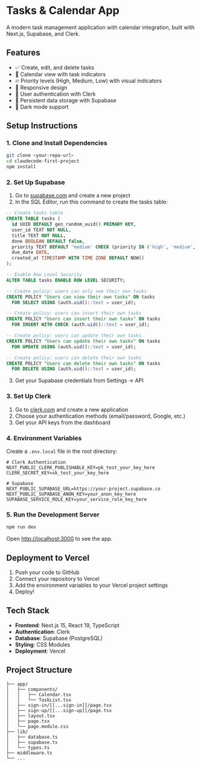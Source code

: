 # Tasks & Calendar App

A modern task management application with calendar integration, built with Next.js, Supabase, and Clerk.

## Features

- ✅ Create, edit, and delete tasks
- 📅 Calendar view with task indicators
- 🔥 Priority levels (High, Medium, Low) with visual indicators
- 📱 Responsive design
- 🔐 User authentication with Clerk
- 💾 Persistent data storage with Supabase
- 🌙 Dark mode support

## Setup Instructions

### 1. Clone and Install Dependencies

```bash
git clone <your-repo-url>
cd claudecode-first-project
npm install
```

### 2. Set Up Supabase

1. Go to [supabase.com](https://supabase.com) and create a new project
2. In the SQL Editor, run this command to create the tasks table:

```sql
-- Create tasks table
CREATE TABLE tasks (
  id UUID DEFAULT gen_random_uuid() PRIMARY KEY,
  user_id TEXT NOT NULL,
  title TEXT NOT NULL,
  done BOOLEAN DEFAULT false,
  priority TEXT DEFAULT 'medium' CHECK (priority IN ('high', 'medium', 'low')),
  due_date DATE,
  created_at TIMESTAMP WITH TIME ZONE DEFAULT NOW()
);

-- Enable Row Level Security
ALTER TABLE tasks ENABLE ROW LEVEL SECURITY;

-- Create policy: users can only see their own tasks
CREATE POLICY "Users can view their own tasks" ON tasks
  FOR SELECT USING (auth.uid()::text = user_id);

-- Create policy: users can insert their own tasks
CREATE POLICY "Users can insert their own tasks" ON tasks
  FOR INSERT WITH CHECK (auth.uid()::text = user_id);

-- Create policy: users can update their own tasks
CREATE POLICY "Users can update their own tasks" ON tasks
  FOR UPDATE USING (auth.uid()::text = user_id);

-- Create policy: users can delete their own tasks
CREATE POLICY "Users can delete their own tasks" ON tasks
  FOR DELETE USING (auth.uid()::text = user_id);
```

3. Get your Supabase credentials from Settings → API

### 3. Set Up Clerk

1. Go to [clerk.com](https://clerk.com) and create a new application
2. Choose your authentication methods (email/password, Google, etc.)
3. Get your API keys from the dashboard

### 4. Environment Variables

Create a `.env.local` file in the root directory:

```env
# Clerk Authentication
NEXT_PUBLIC_CLERK_PUBLISHABLE_KEY=pk_test_your_key_here
CLERK_SECRET_KEY=sk_test_your_key_here

# Supabase
NEXT_PUBLIC_SUPABASE_URL=https://your-project.supabase.co
NEXT_PUBLIC_SUPABASE_ANON_KEY=your_anon_key_here
SUPABASE_SERVICE_ROLE_KEY=your_service_role_key_here
```

### 5. Run the Development Server

```bash
npm run dev
```

Open [http://localhost:3000](http://localhost:3000) to see the app.

## Deployment to Vercel

1. Push your code to GitHub
2. Connect your repository to Vercel
3. Add the environment variables to your Vercel project settings
4. Deploy!

## Tech Stack

- **Frontend**: Next.js 15, React 19, TypeScript
- **Authentication**: Clerk
- **Database**: Supabase (PostgreSQL)
- **Styling**: CSS Modules
- **Deployment**: Vercel

## Project Structure

```
├── app/
│   ├── components/
│   │   ├── Calendar.tsx
│   │   └── TaskList.tsx
│   ├── sign-in/[[...sign-in]]/page.tsx
│   ├── sign-up/[[...sign-up]]/page.tsx
│   ├── layout.tsx
│   ├── page.tsx
│   └── page.module.css
├── lib/
│   ├── database.ts
│   ├── supabase.ts
│   └── types.ts
├── middleware.ts
└── ...
```